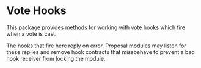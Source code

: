 # Vote Hooks

This package provides methods for working with vote hooks which
fire when a vote is cast.

The hooks that fire here reply on error. Proposal modules may listen
for these replies and remove hook contracts that missbehave to prevent 
a bad hook receiver from locking the module.

